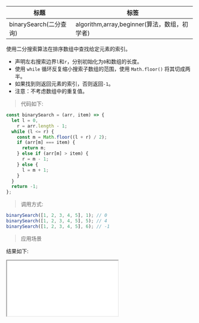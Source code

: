 | 标题                   | 标签                                         |
| ---------------------- | -------------------------------------------- |
| binarySearch(二分查询) | algorithm,array,beginner(算法，数组，初学者) |

使用二分搜索算法在排序数组中查找给定元素的索引。

- 声明左右搜索边界`l`和`r`，分别初始化为`0`和数组的长度。
- 使用 `while` 循环反复缩小搜索子数组的范围，使用 `Math.floor()` 将其切成两半。
- 如果找到则返回元素的索引，否则返回`-1`。
- 注意：不考虑数组中的重复值。

> 代码如下:

```js
const binarySearch = (arr, item) => {
  let l = 0,
    r = arr.length - 1;
  while (l <= r) {
    const m = Math.floor((l + r) / 2);
    if (arr[m] === item) {
      return m;
    } else if (arr[m] > item) {
      r = m - 1;
    } else {
      l = m + 1;
    }
  }
  return -1;
};
```

> 调用方式:

```js
binarySearch([1, 2, 3, 4, 5], 1); // 0
binarySearch([1, 2, 3, 4, 5], 5); // 4
binarySearch([1, 2, 3, 4, 5], 6); // -1
```

> 应用场景

<div class="code-editor" data-url="codes/javascript/html/binarySearch.html" data-language="html"></div>

结果如下:

<iframe src="codes/javascript/html/binarySearch.html"></iframe>
